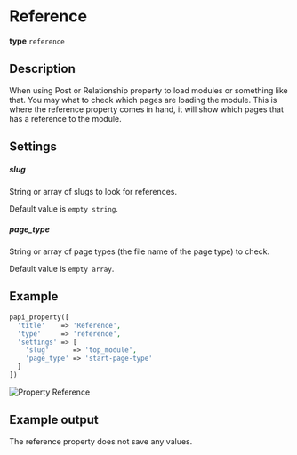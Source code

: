 # Reference

**type** `reference`

## Description

When using Post or Relationship property to load modules or something like that.
You may what to check which pages are loading the module. This is where the reference property comes in hand,
it will show which pages that has a reference to the module.

## Settings

##### slug

String or array of slugs to look for references.

Default value is `empty string`.

##### page_type

String or array of page types (the file name of the page type) to check.

Default value is `empty array`.

## Example

```php
papi_property([
  'title'    => 'Reference',
  'type'     => 'reference',
  'settings' => [
    'slug'      => 'top_module',
    'page_type' => 'start-page-type'
  ]
])
```

![Property Reference](/assets/images/docs/property-reference.png)

## Example output

The reference property does not save any values.

